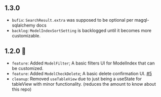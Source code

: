 ## 1.3.0
- `bufix`: `SearchResult.extra` was supposed to be optional per magql-sqlalchemy docs
- `backlog`: `ModelIndexSortSetting` is backlogged until it becomes more customizable. 

## 1.2.0 🎉
- `feature`: Added `ModelFilter`; A basic filters UI for ModelIndex that can be customized.
- `feature`: Added `ModelCheckDelete`; A basic delete confirmation UI. [#5](https://github.com/autoinvent/conveyor/issues/5)
- `cleanup`: Removed `useTableView` due to just being a useState for tableView with minor functionality. (reduces the amount to know about this repo)